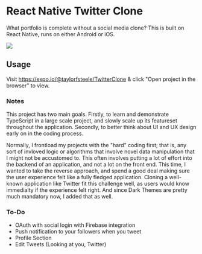 # React Native Twitter Clone
What portfolio is complete without a social media clone? This is built on React Native, runs on either Android or iOS.

![](TwitterClone.gif)


## Usage
Visit https://expo.io/@taylorfsteele/TwitterClone & click "Open project in the browser" to view.

### Notes

This project has two main goals. Firstly, to learn and demonstrate TypeScript in a large scale project, and slowly scale up its featureset throughout the application. Secondly, to better think about UI and UX design early on in the coding process.

Normally, I frontload my projects with the "hard" coding first; that is, any sort of invloved logic or algorithms that involve novel data manipulation that I might not be accustomed to. This often involves putting a lot of effort into the backend of an application, and not a lot on the front end. This time, I wanted to take the reverse approach, and spend a good deal making sure the user experience felt like a fully fledged application. Cloning a well-known application like Twitter fit this challenge well, as users would know immedialty if the experience felt right. And since Dark Themes are pretty much mandatory now, I added that as well.

### To-Do

- OAuth with social login with Firebase integration
- Push notification to your followers when you tweet
- Profile Section
- Edit Tweets (Looking at you, Twitter)
